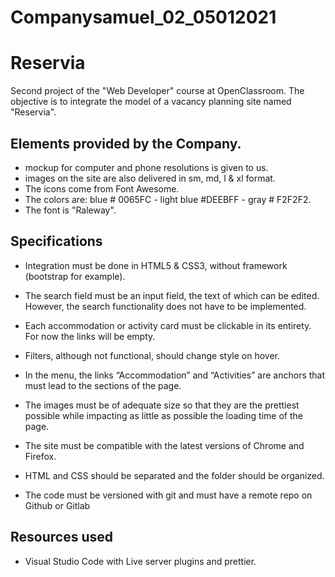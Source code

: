 # Companysamuel_02_05012021
# Reservia
Second project of the "Web Developer" course at OpenClassroom. The objective is to integrate the model of a vacancy planning site named "Reservia".
## Elements provided by the Company. 
* mockup for computer and phone resolutions is given to us.      
*  images on the site are also delivered in sm, md, l & xl format.
* The icons come from Font Awesome. 
* The colors are: blue # 0065FC - light blue #DEEBFF - gray # F2F2F2. 
* The font is "Raleway".

## Specifications
* Integration must be done in HTML5 & CSS3, without framework (bootstrap for example).

* The search field must be an input field, the text of which can be edited. However, the search functionality does not have to be implemented.

* Each accommodation or activity card must be clickable in its entirety. For now the links will be empty.

* Filters, although not functional, should change style on hover.

* In the menu, the links “Accommodation” and “Activities” are anchors that must lead to the sections of the page.

* The images must be of adequate size so that they are the prettiest possible while impacting as little as possible the loading time of the page.

* The site must be compatible with the latest versions of Chrome and Firefox.

* HTML and CSS should be separated and the folder should be organized.

* The code must be versioned with git and must have a remote repo on Github or Gitlab

## Resources used
* Visual Studio Code with Live server plugins and prettier.


